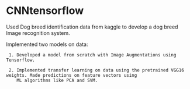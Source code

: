 # CNNtensorflow

Used Dog breed identification data from kaggle to develop a dog breed Image recognition system.

Implemented two models on data:

     1. Developed a model from scratch with Image Augmentations using Tensorflow.

     2. Implemented transfer learning on data using the pretrained VGG16 weights. Made predictions on feature vectors using
        ML algorithms like PCA and SVM.
